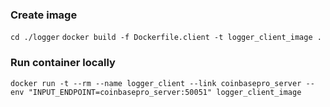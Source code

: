 ### Create image

`cd ./logger`
`docker build -f Dockerfile.client -t logger_client_image .`

### Run container locally

`docker run -t --rm --name logger_client --link coinbasepro_server --env "INPUT_ENDPOINT=coinbasepro_server:50051" logger_client_image`